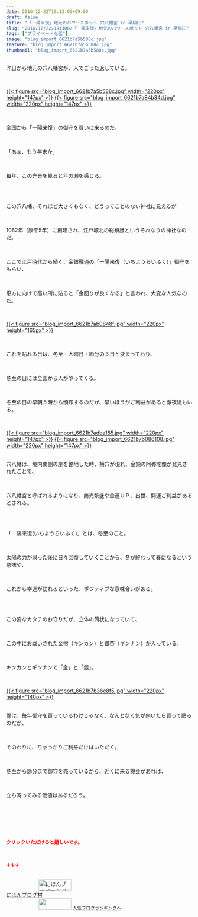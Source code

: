 ```yaml
---
date: 2016-12-22T19:13:06+09:00
draft: false
title: "「一陽来復」地元のパワースポット 穴八幡宮 in 早稲田"
slug: "2016/12/22/191306/「一陽来復」地元のパワースポット 穴八幡宮 in 早稲田"
tags: ["プライベートな話"]
image: "blog_import_6621b7a5b588c.jpg"
feature: "blog_import_6621b7a5b588c.jpg"
thumbnail: "blog_import_6621b7a5b588c.jpg"
---
```

<p>昨日から地元の穴八幡宮が、人でごった返している。</p><p> </p><p><a href="blog_import_6621b7a6cd736.jpg">{{< figure src="blog_import_6621b7a5b588c.jpg" width="220px" height="147px" >}}</a> <a href="blog_import_6621b7a96159f.jpg">{{< figure src="blog_import_6621b7a84b34d.jpg" width="220px" height="147px" >}}</a></p><p> </p><p>全国から「一陽来復」の御守を買いに来るのだ。</p><p> </p><p>「あぁ、もう年末か」</p><p> </p><p>毎年、この光景を見ると年の瀬を感じる。</p><p> </p><p><br/>この穴八幡、それほど大きくもなく、どうってことのない神社に見えるが</p><p> </p><p>1062年（康平5年）に創建され、江戸城北の総鎮護というそれなりの神社なのだ。</p><p> </p><p>ここで江戸時代から続く、金銀融通の「一陽来復（いちようらいふく）」御守をもらい、</p><p> </p><p>恵方に向けて高い所に貼ると「金回りが良くなる」と言われ、大変な人気なのだ。</p><p> </p><p><a href="blog_import_6621b7ac2077a.jpg">{{< figure src="blog_import_6621b7ab0848f.jpg" width="220px" height="165px" >}}</a></p><p> </p><p>これを貼れる日は、冬至・大晦日・節分の３日と決まっており、</p><p> </p><p>冬至の日には全国から人がやってくる。</p><p> </p><p>冬至の日の早朝５時から頒布するのだが、早いほうがご利益があると徹夜組もいる。</p><p> </p><p><a href="blog_import_6621b7aece361.jpg">{{< figure src="blog_import_6621b7adba185.jpg" width="220px" height="147px" >}}</a> <a href="blog_import_6621b7b1984bb.jpg">{{< figure src="blog_import_6621b7b086108.jpg" width="220px" height="147px" >}}</a></p><p><br/>穴八幡は、境内南側の崖を整地した時、横穴が現れ、金銅の阿弥陀像が発見されたことで、</p><p> </p><p>穴八幡宮と呼ばれるようになり、商売繁盛や金運ＵＰ、出世、開運ご利益があるとされる。</p><p> </p><p><br/>「一陽来復(いちようらいふく)」とは、冬至のこと。</p><p> </p><p>太陽の力が弱った後に日々回復していくことから、冬が終わって春になるという意味や、</p><p> </p><p>これから幸運が訪れるといった、ポジティブな意味合いがある。</p><p> </p><p><br/>この変なカタチのお守りだが、立体の筒状になっていて、</p><p> </p><p>この中にお祓いされた金柑（キンカン）と銀杏（ギンナン）が入っている。</p><p> </p><p>キンカンとギンナンで「金」と「銀」。</p><p> </p><p><a href="blog_import_6621b7b4821c7.jpg">{{< figure src="blog_import_6621b7b36e8f5.jpg" width="220px" height="140px" >}}</a></p><p><br/>僕は、毎年御守を買っているわけじゃなく、なんとなく気が向いたら買って貼るのだが、</p><p> </p><p>そのわりに、ちゃっかりご利益だけはいただく。</p><p> </p><p>冬至から節分まで御守を売っているから、近くに来る機会があれば、</p><p> </p><p>立ち寄ってみる価値はあるだろう。</p><p> </p><p> </p><p> </p><p><font color="#ff0000" size="2"><strong>クリックいただけると嬉しいです。</strong></font></p><p></p><p> </p><p><font color="#ff0000" size="2"><strong>↓↓↓</strong></font></p><p><br/><a href="ranking.html?p_cid=01260127" target="_blank"><img width="88" height="31" alt="にほんブログ村 海外生活ブログ バリ島情報へ" src="data:image/svg+xml;charset=utf-8,%3Csvg%20xmlns%3D%22http%3A%2F%2Fwww.w3.org%2F2000%2Fsvg%22%20title%3D%22Placeholder%20for%20Images%22%20role%3D%22presentation%22%20viewBox%3D%220%200%2088%2031%22%20%2F%3E" border="0" data-src="https://img-proxy.blog-video.jp/images?url=http%3A%2F%2Foverseas.blogmura.com%2Fbali%2Fimg%2Fbali88_31.gif" style="aspect-ratio: auto 88 / 31;"/><noscript><img width="88" height="31" alt="にほんブログ村 海外生活ブログ バリ島情報へ" src="https://img-proxy.blog-video.jp/images?url=http%3A%2F%2Foverseas.blogmura.com%2Fbali%2Fimg%2Fbali88_31.gif" border="0"></noscript></a><br/><a href="ranking.html?p_cid=01260127" target="_blank">にほんブログ村</a><br/><a title="人気ブログランキングへ" href="link.php?1804582"><img width="88" height="31" src="data:image/svg+xml;charset=utf-8,%3Csvg%20xmlns%3D%22http%3A%2F%2Fwww.w3.org%2F2000%2Fsvg%22%20title%3D%22Placeholder%20for%20Images%22%20role%3D%22presentation%22%20viewBox%3D%220%200%2088%2031%22%20%2F%3E" border="0" data-src="https://blog.with2.net/img/banner/banner_22.gif" style="aspect-ratio: auto 88 / 31;"/><noscript><img width="88" height="31" src="https://blog.with2.net/img/banner/banner_22.gif" border="0"></noscript></a> <a style="font-size: 12px;" href="link.php?1804582">人気ブログランキングへ</a></p>

